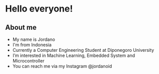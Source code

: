 Hello everyone!
==
About me
--
- My name is Jordano
- I'm from Indonesia
- Currently a Computer Engineering Student at Diponegoro University
- I’m interested in Machine Learning, Embedded System and Microcontroller
- You can reach me via my Instagram @jordanoid

<!---
jordanoid/jordanoid is a ✨ special ✨ repository because its `README.md` (this file) appears on your GitHub profile.
You can click the Preview link to take a look at your changes.
--->
